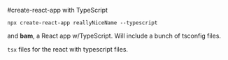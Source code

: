 #create-react-app with TypeScript

`npx create-react-app reallyNiceName --typescript`

and **bam**, a React app w/TypeScript. Will include a bunch of tsconfig files.

`tsx` files for the react with typescript files.
